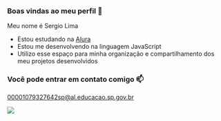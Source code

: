 ### Boas vindas ao meu perfil 💙

Meu nome é Sergio Lima

- Estou estudando na [Alura](https://www.alura.com.br)
- Estou me desenvolvendo na linguagem JavaScript
- Utilizo esse espaço para minha organização e compartilhamento dos meu projetos desenvolvidos


### Você pode entrar em contato comigo 📫

00001079327642sp@al.educacao.sp.gov.br

![](https://media1.tenor.com/m/g7OZcRQHBekAAAAd/spfc-s%C3%A3o-paulo.gif)
